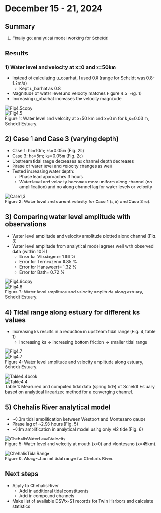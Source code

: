 # December 15 - 21, 2024

## Summary
1) Finally got analytical model working for Scheldt!

## Results
### 1) Water level and velocity at x=0 and x=50km
- Instead of calculating u_obarhat, I used 0.8 (range for Scheldt was 0.8-1.2m/s)
	- Kept u_barhat as 0.8
- Magnitude of water level and velocity matches Figure 4.5 (Fig. 1)
- Increasing u_obarhat increases the velocity magnitude

![Fig4.5copy](../Figures/120524meeting/vanRijn2010Fig45.png)<br>
![Fig4.5](../Figures/121924meeting/vanRijn2010_fig45.png)<br>
Figure 1: Water level and velocity at x=50 km and x=0 m for k_s=0.03 m, Scheldt Estuary.

## 2) Case 1 and Case 3 (varying depth)
- Case 1: ho=10m; ks=0.05m (Fig. 2b)
- Case 3: ho=5m; ks=0.05m (Fig. 2c)
- Upstream tidal range decreases as channel depth decreases 
- Phase of water level and velocity changes as well
- Tested increasing water depth:
	- Phase lead approaches 3 hours
	- Water level and velocity becomes more uniform along channel (no amplification) and no along channel lag for water levels or velocity

![Case1,3](../Figures/121924meeting/vanRijn2010_case1_case3.png)<br>
Figure 2: Water level and current velocity for Case 1 (a,b) and Case 3 (c).

## 3) Comparing water level amplitude with observations
- Water level amplitude and velocity amplitude plotted along channel (Fig. 3)
- Water level amplitude from analytical model agrees well with observed data (within 10%)
	- Error for Vlissingen= 1.88 %
	- Error for Terneuzen= 0.85 %
	- Error for Hansweert= 1.32 %
	- Error for Bath= 0.72 %

![Fig4.6copy](../Figures/120524meeting/vanRijn2010Fig46.png)<br>
![Fig4.6](../Figures/121924meeting/vanRijn2010_fig46.png)<br>
Figure 3: Water level amplitude and velocity amplitude along estuary, Scheldt Estuary.

## 4) Tidal range along estuary for different ks values
- Increasing ks results in a reduction in upstream tidal range (Fig. 4, table 1)
	- Increasing ks -> increasing bottom friction -> smaller tidal range

![Fig4.7](../Figures/121924meeting/vanRijn2010_fig47_copy.png)<br>
![Fig4.7](../Figures/121924meeting/vanRijn2010_fig47.png)<br>
Figure 4: Water level amplitude and velocity amplitude along estuary, Scheldt Estuary.

![Table4.4book](../Figures/121924meeting/vanRijn2010_table44_copy.png)<br>
![Table4.4](../Figures/121924meeting/vanRijn2010_table44.png)<br>
Table 1: Measured and computed tidal data (spring tide) of Scheldt Estuary based on analytical linearized method for a converging channel.

## 5) Chehalis River analytical model
- ~0.3m tidal amplification between Westport and Montesano gauge
- Phase lag of ~2.98 hours (Fig. 5)
- ~0.1m amplification in analytical model using only M2 tide (Fig. 6)

![ChehalisWaterLevelVelocity](../Figures/121924meeting/chehalis_waterlevel_velocity.png)<br>
Figure 5: Water level and velocity at mouth (x=0) and Montesano (x=45km).


![ChehalisTidalRange](../Figures/121924meeting/chehalis_tidalrange.png)<br>
Figure 6: Along-channel tidal range for Chehalis River.

## Next steps
- Apply to Chehalis River
	- Add in additional tidal constituents
	- Add in compound channels
- Make list of available DSWx-S1 records for Twin Harbors and calculate statistics

